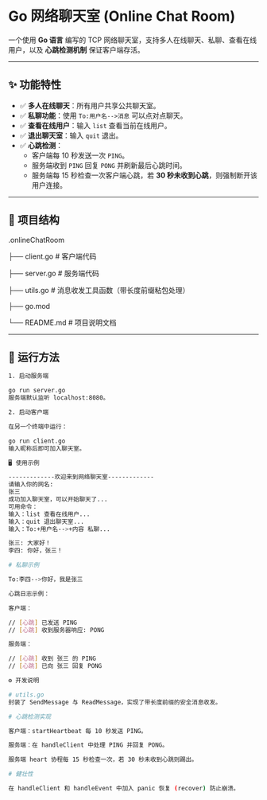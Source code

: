 # Go 网络聊天室 (Online Chat Room)

一个使用 **Go 语言** 编写的 TCP 网络聊天室，支持多人在线聊天、私聊、查看在线用户，以及 **心跳检测机制** 保证客户端存活。

---

## ✨ 功能特性

- ✅ **多人在线聊天**：所有用户共享公共聊天室。
- ✅ **私聊功能**：使用 `To:用户名-->消息` 可以点对点聊天。
- ✅ **查看在线用户**：输入 `list` 查看当前在线用户。
- ✅ **退出聊天室**：输入 `quit` 退出。
- ✅ **心跳检测**：
  - 客户端每 10 秒发送一次 `PING`。
  - 服务端收到 `PING` 回复 `PONG` 并刷新最后心跳时间。
  - 服务端每 15 秒检查一次客户端心跳，若 **30 秒未收到心跳**，则强制断开该用户连接。

---

## 📂 项目结构
.onlineChatRoom

├── client.go # 客户端代码

├── server.go # 服务端代码

├── utils.go # 消息收发工具函数（带长度前缀粘包处理）

├── go.mod

└── README.md # 项目说明文档


---

## 🚀 运行方法
```bash
1. 启动服务端

go run server.go
服务端默认监听 localhost:8080。

2. 启动客户端

在另一个终端中运行：

go run client.go
输入昵称后即可加入聊天室。

🖥️ 使用示例

-------------欢迎来到网络聊天室-------------
请输入你的网名:
张三
成功加入聊天室，可以开始聊天了...
可用命令：
输入：list 查看在线用户...
输入：quit 退出聊天室...
输入：To:+用户名-->+内容 私聊...

张三: 大家好！
李四: 你好，张三！

# 私聊示例

To:李四-->你好，我是张三

心跳日志示例：

客户端：

// [心跳] 已发送 PING
// [心跳] 收到服务器响应: PONG

服务端：

// [心跳] 收到 张三 的 PING
// [心跳] 已向 张三 回复 PONG

⚙️ 开发说明

# utils.go
封装了 SendMessage 与 ReadMessage，实现了带长度前缀的安全消息收发。

# 心跳检测实现

客户端：startHeartbeat 每 10 秒发送 PING。

服务端：在 handleClient 中处理 PING 并回复 PONG。

服务端 heart 协程每 15 秒检查一次，若 30 秒未收到心跳则踢出。

# 健壮性

在 handleClient 和 handleEvent 中加入 panic 恢复 (recover) 防止崩溃。
